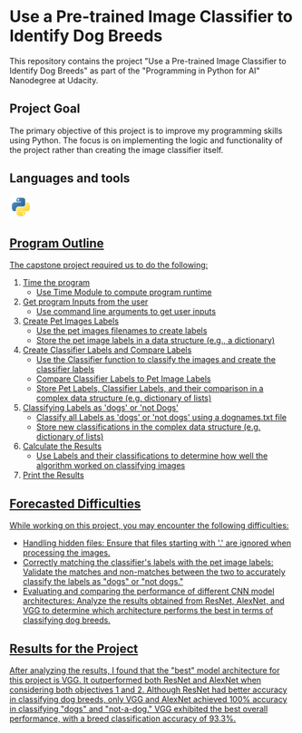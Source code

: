 # Use a Pre-trained Image Classifier to Identify Dog Breeds

This repository contains the project "Use a Pre-trained Image Classifier to Identify Dog Breeds" as part of the "Programming in Python for AI" Nanodegree at Udacity.

## Project Goal

The primary objective of this project is to improve my programming skills using Python. The focus is on implementing the logic and functionality of the project rather than creating the image classifier itself.

## Languages and tools

<p align="left"> <a href="https://www.python.org" target="_blank" rel="noreferrer"> <img src="https://raw.githubusercontent.com/devicons/devicon/master/icons/python/python-original.svg" alt="python" width="40" height="40"/></p>

## Program Outline

The capstone project required us to do the following:

1. Time the program
   - Use Time Module to compute program runtime
2. Get program Inputs from the user
   - Use command line arguments to get user inputs
3. Create Pet Images Labels
   - Use the pet images filenames to create labels
   - Store the pet image labels in a data structure (e.g., a dictionary)
4. Create Classifier Labels and Compare Labels
   - Use the Classifier function to classify the images and create the classifier labels
   - Compare Classifier Labels to Pet Image Labels
   - Store Pet Labels, Classifier Labels, and their comparison in a complex data structure (e.g. dictionary of lists)
5. Classifying Labels as 'dogs' or 'not Dogs'
   - Classify all Labels as 'dogs' or 'not dogs' using a dognames.txt file
   - Store new classifications in the complex data structure (e.g. dictionary of lists)
6. Calculate the Results
   - Use Labels and their classifications to determine how well the algorithm worked on classifying images
7. Print the Results
  
## Forecasted Difficulties

While working on this project, you may encounter the following difficulties:

- Handling hidden files: Ensure that files starting with '.' are ignored when processing the images.
- Correctly matching the classifier's labels with the pet image labels: Validate the matches and non-matches between the two to accurately classify the labels as "dogs" or "not dogs."
- Evaluating and comparing the performance of different CNN model architectures: Analyze the results obtained from ResNet, AlexNet, and VGG to determine which architecture performs the best in terms of classifying dog breeds.
  
  
## Results for the Project

After analyzing the results, I found that the "best" model architecture for this project is VGG. It outperformed both ResNet and AlexNet when considering both objectives 1 and 2. Although ResNet had better accuracy in classifying dog breeds, only VGG and AlexNet achieved 100% accuracy in classifying "dogs" and "not-a-dog." VGG exhibited the best overall performance, with a breed classification accuracy of 93.3%.
  
